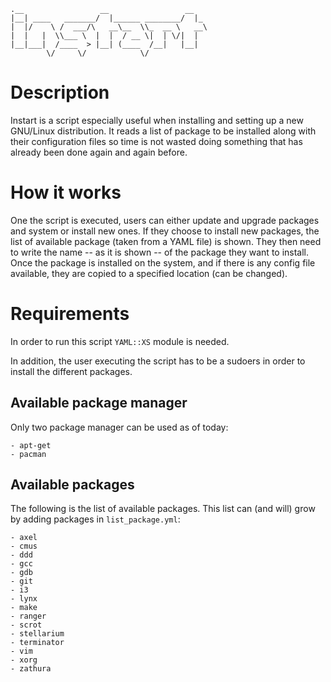     .__                 __                 __   
    |__| ____   _______/  |______ ________/  |_ 
    |  |/    \ /  ___/\   __\__  \\_  __ \   __\
    |  |   |  \\___ \  |  |  / __ \|  | \/|  |  
    |__|___|  /____  > |__| (____  /__|   |__|  
            \/     \/            \/             

# Description
Instart is a script especially useful when installing and setting up a new
GNU/Linux distribution. It reads a list of package to be installed along
with their configuration files so time is not wasted doing something that
has already been done again and again before.

# How it works
One the script is executed, users can either update and upgrade packages 
and system or install new ones. If they choose to install new packages,
the list of available package (taken from a YAML file) is shown. They then
need to write the name -- as it is shown -- of the package they want to
install.
Once the package is installed on the system, and if there is any config
file available, they are copied to a specified location (can be changed).

# Requirements
In order to run this script `YAML::XS` module is needed.

In addition, the user executing the script has to be a sudoers in order
to install the different packages.

## Available package manager
Only two package manager can be used as of today:

    - apt-get
    - pacman
    
## Available packages
The following is the list of available packages. This list can (and will) 
grow by adding packages in `list_package.yml`:

    - axel
    - cmus
    - ddd
    - gcc
    - gdb
    - git
    - i3
    - lynx
    - make
    - ranger
    - scrot
    - stellarium
    - terminator
    - vim
    - xorg
    - zathura
